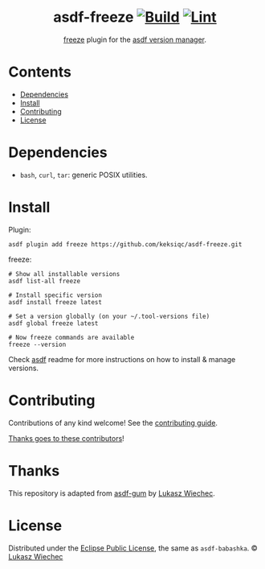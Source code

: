 <div align="center">

# asdf-freeze [![Build](https://github.com/keksiqc/asdf-freeze/actions/workflows/build.yml/badge.svg)](https://github.com/keksiqc/asdf-freeze/actions/workflows/build.yml) [![Lint](https://github.com/keksiqc/asdf-freeze/actions/workflows/lint.yml/badge.svg)](https://github.com/keksiqc/asdf-freeze/actions/workflows/lint.yml)

[freeze](https://github.com/charmbracelet/freeze) plugin for the [asdf version manager](https://asdf-vm.com).

</div>

# Contents

- [Dependencies](#dependencies)
- [Install](#install)
- [Contributing](#contributing)
- [License](#license)

# Dependencies

- `bash`, `curl`, `tar`: generic POSIX utilities.

# Install

Plugin:

```shell
asdf plugin add freeze https://github.com/keksiqc/asdf-freeze.git
```

freeze:

```shell
# Show all installable versions
asdf list-all freeze

# Install specific version
asdf install freeze latest

# Set a version globally (on your ~/.tool-versions file)
asdf global freeze latest

# Now freeze commands are available
freeze --version
```

Check [asdf](https://github.com/asdf-vm/asdf) readme for more instructions on how to
install & manage versions.

# Contributing

Contributions of any kind welcome! See the [contributing guide](contributing.md).

[Thanks goes to these contributors](https://github.com/keksiqc/asdf-freeze/graphs/contributors)!

# Thanks

This repository is adapted from [asdf-gum](https://github.com/lwiechec/asdf-gum) by
[Lukasz Wiechec](https://github.com/lwiechec).

# License

Distributed under the [Eclipse Public License](LICENSE), the same as `asdf-babashka`.
© [Lukasz Wiechec](https://github.com/lwiechec)
